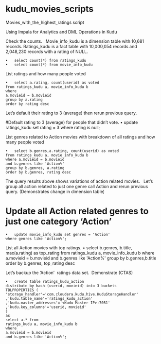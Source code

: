 # kudu_movies_scripts

Movies_with_the_highest_ratings script

Using Impala for Analytics and DML Operations in Kudu

Check the counts.  
Movie_info_kudu is a dimension table with 10,681 records. 
Ratings_kudu is a fact table with 10,000,054 records and 2,048,230 records with a rating of NULL. 

	•	select count(*) from ratings_kudu
	•	select count(*) from movie_info_kudu

List ratings and how many people voted

	•	select a.rating, count(userid) as voted
	from ratings_kudu a, movie_info_kudu b
	where 
	a.movieid = b.movieid
	group by a.rating
	order by rating desc


Let’s default their rating to 3 (average) then rerun previous query.

#Default rating to 3 (average) for people that didn’t vote.
	•	update ratings_kudu set rating = 3 where rating is null;


List genres related to Action movies with breakdown of all ratings and how many people voted

	•	select b.genres,a.rating, count(userid) as voted
	from ratings_kudu a, movie_info_kudu b
	where a.movieid = b.movieid
	and b.genres like 'Action%'
	group by b.genres, a.rating
	order by b.genres, rating desc


The query results above shows variations of action related movies.  
Let’s group all action related to just one genre call Action and rerun previous query. 
(Demonstrates change in dimension table)

# Update all Action related genres to just one category ‘Action’
	•	update movie_info_kudu set genres = 'Action'
	where genres like 'Action%';


List all Action movies with top ratings.
	•	select b.genres, b.title, max(a.rating) as top_rating
	from ratings_kudu a, movie_info_kudu b
	where a.movieid = b.movieid
	and b.genres like 'Action%'
	group by b.genres,b.title
	order by b.genres, top_rating desc


Let’s backup the ‘Action’  ratings data set.  Demonstrate (CTAS)

	•	create table ratings_kudu_action
	distribute by hash (userid, movieid) into 3 buckets
	TBLPROPERTIES (
	'storage_handler'='com.cloudera.kudu.hive.KuduStorageHandler'
	,'kudu.table_name'='ratings_kudu_action'
	,'kudu.master_addresses'='<Kudu Master IP>:7051'
	,'kudu.key_columns'='userid, movieid'
	)
	as
	select a.* from
	ratings_kudu a, movie_info_kudu b
	where 
	a.movieid = b.movieid
	and b.genres like 'Action%';
